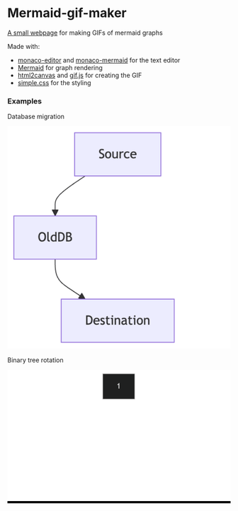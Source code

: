 # Mermaid-gif-maker

[A small webpage](https://yairm210.github.io/Mermaid-gif-maker/) for making GIFs of mermaid graphs

Made with:
- [monaco-editor](https://github.com/microsoft/monaco-editor) and [monaco-mermaid](https://github.com/Yash-Singh1/monaco-mermaid) for the text editor
- [Mermaid](https://github.com/mermaid-js/mermaid) for graph rendering
- [html2canvas](https://github.com/niklasvh/html2canvas) and [gif.js](https://github.com/jnordberg/gif.js) for creating the GIF
- [simple.css](https://github.com/kevquirk/simple.css) for the styling

### Examples

Database migration

![Database migration](examples/database-migration.gif)

Binary tree rotation

![Binary tree rotation](examples/binary-tree-rotation.gif)
